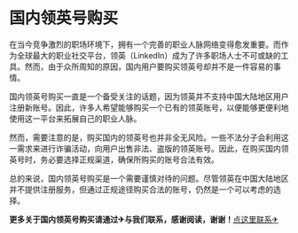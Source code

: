 # 国内领英号购买

在当今竞争激烈的职场环境下，拥有一个完善的职业人脉网络变得愈发重要。而作为全球最大的职业社交平台，领英（LinkedIn）成为了许多职场人士不可或缺的工具。然而，由于众所周知的原因，国内用户要购买领英号却并不是一件容易的事情。

国内领英号购买一直是一个备受关注的话题，因为领英并不支持中国大陆地区用户注册新账号。因此，许多人希望能够购买一个已有的领英账号，以便能够更便利地使用这一平台来拓展自己的职业人脉。

然而，需要注意的是，购买国内的领英号也并非全无风险。一些不法分子会利用这一需求来进行诈骗活动，向用户出售非法、盗版的领英账号。因此，在购买国内领英号时，务必要选择正规渠道，确保所购买的账号合法有效。

总的来说，国内领英号购买是一个需要谨慎对待的问题。尽管领英在中国大陆地区并不提供注册服务，但通过正规途径购买合法的账号，仍然是一个可以考虑的选择。

**更多关于国内领英号购买请通过✈与我们联系，感谢阅读，谢谢！**[点这里联系✈](https://sms.k02.cc)